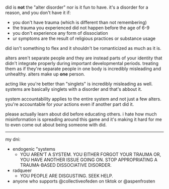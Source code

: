 did is **not** the "alter disorder" nor is it fun to have. it's a disorder for a reason, and you don't have it if:
* you don't have trauma (which is different than not remembering)
* the trauma you experienced did not happen before the age of 6-9
* you don't experience any form of dissociation
* ur symptoms are the result of religious practices or substance usage

did isn't something to flex and it shouldn't be romanticized as much as it is. 

alters aren't separate people and they are instead parts of your identity that didn't integrate properly during important developmental periods. treating them as if they're separate people in one body is incredibly misleading and unhealthy. alters make up **one** person.

acting like you're better than "singlets" is incredibly misleading as well. systems are basically singlets with a disorder and that's abbout it.

system accountability applies to the entire system and not just a few alters. you're accountable for *your* actions even if another part did it.

please actually learn about did before educating others. i hate how much misinformation is spreading around this game and it's making it hard for me to even come out about being someone with did.
***
my dni:
* endogenic "systems
  * YOU AREN'T A SYSTEM. YOU EITHER FORGOT YOUR TRAUMA OR, YOU HAVE ANOTHER ISSUE GOING ON. STOP APPROPRIATING A TRAUMA-BASED DISSOCIATIVE DISORDER.
* radqueer
  * YOU PEOPLE ARE DISGUSTING. SEEK HELP.
* anyone who supports @collectiveofeden on tiktok or @aspenfrosten
